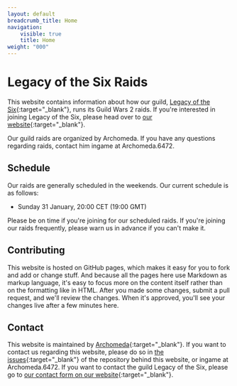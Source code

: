 ```yaml
---
layout: default
breadcrumb_title: Home
navigation:
    visible: true
    title: Home
weight: "000"
---
```


# Legacy of the Six Raids
This website contains information about how our guild, [Legacy of the Six][lots]{:target="_blank"}, runs its Guild Wars 2 raids.
If you're interested in joining Legacy of the Six, please head over to [our website][lots]{:target="_blank"}.

Our guild raids are organized by Archomeda.
If you have any questions regarding raids, contact him ingame at Archomeda.6472.

## Schedule
Our raids are generally scheduled in the weekends.
Our current schedule is as follows:

- Sunday 31 January, 20:00 CET (19:00 GMT)

<ul class="schedule"></ul>

Please be on time if you're joining for our scheduled raids.
If you're joining our raids frequently, please warn us in advance if you can't make it.

## Contributing
This website is hosted on GitHub pages, which makes it easy for you to fork and add or change stuff.
And because all the pages here use Markdown as markup language, it's easy to focus more on the content itself rather than on the formatting like in HTML.
After you made some changes, submit a pull request, and we'll review the changes.
When it's approved, you'll see your changes live after a few minutes here.

## Contact
This website is maintained by [Archomeda][github-profile-archomeda]{:target="_blank"}.
If you want to contact us regarding this website, please do so in [the issues][github-repo-issues]{:target="_blank"} of the repository behind this website, or ingame at Archomeda.6472.
If you want to contact the guild Legacy of the Six, please go to [our contact form on our website][lots-contact]{:target="_blank"}.

[lots]: https://legacyofthesix.com "Legacy of the Six website"
[lots-contact]: https://legacyofthesix.com/contact "Contact Legacy of the Six"
[github-profile-archomeda]: https://github.com/Archomeda "Archomeda's profile on GitHub"
[github-repo-issues]: {{site.github.issues_url}} "Issues on GitHub"

